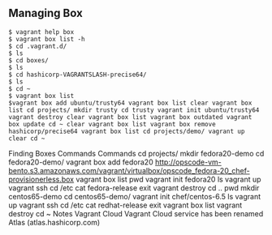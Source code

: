 ## Managing Box
```
$ vagrant help box 
$ vagrant box list -h 
$ cd .vagrant.d/ 
$ ls 
$ cd boxes/ 
$ ls 
$ cd hashicorp-VAGRANTSLASH-precise64/ 
$ ls 
$ cd ~ 
$ vagrant box list 
$vagrant box add ubuntu/trusty64 vagrant box list clear vagrant box list cd projects/ mkdir trusty cd trusty vagrant init ubuntu/trusty64 vagrant destroy clear vagrant box list vagrant box outdated vagrant box update cd ~ clear vagrant box list vagrant box remove hashicorp/precise64 vagrant box list cd projects/demo/ vagrant up clear cd ~ 
```
Finding Boxes Commands Commands cd projects/ mkdir fedora20-demo cd fedora20-demo/ vagrant box add fedora20 http://opscode-vm-bento.s3.amazonaws.com/vagrant/virtualbox/opscode_fedora-20_chef-provisionerless.box vagrant box list pwd vagrant init fedora20 ls vagrant up vagrant ssh cd /etc cat fedora-release exit vagrant destroy cd .. pwd mkdir centos65-demo cd centos65-demo/ vagrant init chef/centos-6.5 ls vagrant up vagrant ssh cd /etc cat redhat-release exit vagrant box list vagrant destroy cd ~ Notes Vagrant Cloud Vagrant Cloud service has been renamed Atlas (atlas.hashicorp.com)
<!--stackedit_data:
eyJoaXN0b3J5IjpbMjAxNTQ2OTU3OF19
-->
